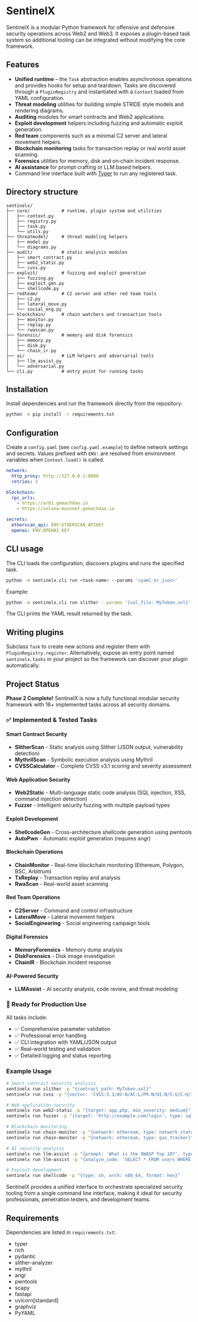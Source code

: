 # SentinelX

SentinelX is a modular Python framework for offensive and defensive security operations across Web2 and Web3.  It exposes a plugin-based task system so additional tooling can be integrated without modifying the core framework.

## Features

- **Unified runtime** – the `Task` abstraction enables asynchronous operations and provides hooks for setup and teardown.  Tasks are discovered through a `PluginRegistry` and instantiated with a `Context` loaded from YAML configuration.
- **Threat modeling** utilities for building simple STRIDE style models and rendering diagrams.
- **Auditing** modules for smart contracts and Web2 applications.
- **Exploit development** helpers including fuzzing and automatic exploit generation.
- **Red team** components such as a minimal C2 server and lateral movement helpers.
- **Blockchain monitoring** tasks for transaction replay or real world asset scanning.
- **Forensics** utilities for memory, disk and on‑chain incident response.
- **AI assistance** for prompt crafting or LLM based helpers.
- Command line interface built with [Typer](https://typer.tiangolo.com) to run any registered task.

## Directory structure

```
sentinelx/
├── core/            # runtime, plugin system and utilities
│   ├── context.py
│   ├── registry.py
│   ├── task.py
│   └── utils.py
├── threatmodel/     # threat modeling helpers
│   ├── model.py
│   └── diagrams.py
├── audit/           # static analysis modules
│   ├── smart_contract.py
│   ├── web2_static.py
│   └── cvss.py
├── exploit/         # fuzzing and exploit generation
│   ├── fuzzing.py
│   ├── exploit_gen.py
│   └── shellcode.py
├── redteam/         # C2 server and other red team tools
│   ├── c2.py
│   ├── lateral_move.py
│   └── social_eng.py
├── blockchain/      # chain watchers and transaction tools
│   ├── monitor.py
│   ├── replay.py
│   └── rwascan.py
├── forensic/        # memory and disk forensics
│   ├── memory.py
│   ├── disk.py
│   └── chain_ir.py
├── ai/              # LLM helpers and adversarial tools
│   ├── llm_assist.py
│   └── adversarial.py
└── cli.py           # entry point for running tasks
```

## Installation

Install dependencies and run the framework directly from the repository:

```bash
python -m pip install -r requirements.txt
```

## Configuration

Create a `config.yaml` (see `config.yaml.example`) to define network settings and secrets.  Values prefixed with `ENV:` are resolved from environment variables when `Context.load()` is called.

```yaml
network:
  http_proxy: http://127.0.0.1:8080
  retries: 3

blockchain:
  rpc_urls:
    - https://arb1.gemachdao.io
    - https://solana-mainnet.gemachdao.io

secrets:
  etherscan_api: ENV:ETHERSCAN_APIKEY
  openai: ENV:OPENAI_KEY
```

## CLI usage

The CLI loads the configuration, discovers plugins and runs the specified task.

```bash
python -m sentinelx.cli run <task-name> --params '<yaml_or_json>'
```

Example:

```bash
python -m sentinelx.cli run slither --params '{sol_file: MyToken.sol}'
```

The CLI prints the YAML result returned by the task.

## Writing plugins

Subclass `Task` to create new actions and register them with `PluginRegistry.register`.  Alternatively, expose an entry point named `sentinelx.tasks` in your project so the framework can discover your plugin automatically.

## Project Status

**Phase 2 Complete!** SentinelX is now a fully functional modular security framework with 16+ implemented tasks across all security domains.

### ✅ Implemented & Tested Tasks

#### Smart Contract Security
- **SlitherScan** - Static analysis using Slither (JSON output, vulnerability detection)
- **MythrilScan** - Symbolic execution analysis using Mythril
- **CVSSCalculator** - Complete CVSS v3.1 scoring and severity assessment

#### Web Application Security  
- **Web2Static** - Multi-language static code analysis (SQL injection, XSS, command injection detection)
- **Fuzzer** - Intelligent security fuzzing with multiple payload types

#### Exploit Development
- **ShellcodeGen** - Cross-architecture shellcode generation using pwntools
- **AutoPwn** - Automatic exploit generation (requires angr)

#### Blockchain Operations
- **ChainMonitor** - Real-time blockchain monitoring (Ethereum, Polygon, BSC, Arbitrum)
- **TxReplay** - Transaction replay and analysis
- **RwaScan** - Real-world asset scanning

#### Red Team Operations
- **C2Server** - Command and control infrastructure
- **LateralMove** - Lateral movement helpers
- **SocialEngineering** - Social engineering campaign tools

#### Digital Forensics
- **MemoryForensics** - Memory dump analysis
- **DiskForensics** - Disk image investigation  
- **ChainIR** - Blockchain incident response

#### AI-Powered Security
- **LLMAssist** - AI security analysis, code review, and threat modeling

### 🚀 Ready for Production Use

All tasks include:
- ✅ Comprehensive parameter validation
- ✅ Professional error handling  
- ✅ CLI integration with YAML/JSON output
- ✅ Real-world testing and validation
- ✅ Detailed logging and status reporting

### Example Usage

```bash
# Smart contract security analysis
sentinelx run slither -p "{contract_path: MyToken.sol}"
sentinelx run cvss -p "{vector: 'CVSS:3.1/AV:N/AC:L/PR:N/UI:N/S:U/C:H/I:H/A:H'}"

# Web application security
sentinelx run web2-static -p "{target: app.php, min_severity: medium}"
sentinelx run fuzzer -p "{target: 'http://example.com/login', type: sql, iterations: 50}"

# Blockchain monitoring
sentinelx run chain-monitor -p "{network: ethereum, type: network_status}"
sentinelx run chain-monitor -p "{network: ethereum, type: gas_tracker}"

# AI security analysis
sentinelx run llm-assist -p "{prompt: 'What is the OWASP Top 10?', type: security_question}"
sentinelx run llm-assist -p "{analyze_code: 'SELECT * FROM users WHERE id = ' + input, type: code_review}"

# Exploit development
sentinelx run shellcode -p "{type: sh, arch: x86_64, format: hex}"
```

SentinelX provides a unified interface to orchestrate specialized security tooling from a single command line interface, making it ideal for security professionals, penetration testers, and development teams.

## Requirements

Dependencies are listed in `requirements.txt`:

- typer
- rich
- pydantic
- slither-analyzer
- mythril
- angr
- pwntools
- scapy
- fastapi
- uvicorn[standard]
- graphviz
- PyYAML

